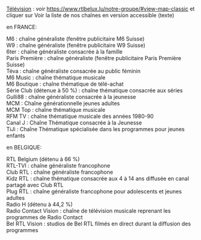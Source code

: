 [Télévision](https://fr.wikipedia.org/wiki/RTL_Group#Liste_des_stations_de_radio_et_chaînes_de_télévision_par_pays) :
voir https://www.rtlbelux.lu/notre-groupe/#view-map-classic et cliquer sur Voir la liste de nos chaînes en version accessible (texte)

en FRANCE:

M6 : chaîne généraliste (fenêtre publicitaire M6 Suisse)   
W9 : chaîne généraliste (fenêtre publicitaire W9 Suisse)   
6ter : chaîne généraliste consacrée à la famille   
Paris Première : chaîne généraliste (fenêtre publicitaire Paris Première Suisse)   
Téva : chaîne généraliste consacrée au public féminin   
M6 Music : chaîne thématique musicale   
M6 Boutique : chaîne thématique de télé-achat   
Série Club (détenue à 50 %) : chaîne thématique consacrée aux séries   
Gulli88 : chaîne généraliste consacrée à la jeunesse   
MCM : Chaîne générationnelle jeunes adultes   
MCM Top : chaîne thématique musicale   
RFM TV : chaîne thématique musicale des années 1980-90   
Canal J : Chaîne Thématique consacrée à la Jeunesse   
TiJi : Chaîne Thématique spécialisée dans les programmes pour jeunes enfants

en BELGIQUE:

RTL Belgium (détenu à 66 %)   
RTL-TVI : chaîne généraliste francophone   
Club RTL : chaîne généraliste francophone   
Kidz RTL : chaîne thématique consacrée aux 4 à 14 ans diffusée en canal partagé avec Club RTL   
Plug RTL : chaîne généraliste francophone pour adolescents et jeunes adultes   
Radio H (détenu à 44,2 %)   
Radio Contact Vision : chaîne de télévision musicale reprenant les programmes de Radio Contact   
Bel RTL Vision : studios de Bel RTL filmés en direct durant la diffusion des programmes   
